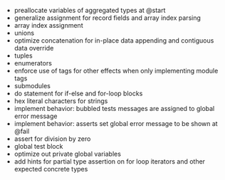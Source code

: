 - preallocate variables of aggregated types at @start
- generalize assignment for record fields and array index parsing
- array index assignment
- unions
- optimize concatenation for in-place data appending and contiguous data override
- tuples
- enumerators
- enforce use of tags for other effects when only implementing module tags
- submodules
- do statement for if-else and for-loop blocks
- hex literal characters for strings
- implement behavior: bubbled tests messages are assigned to global error message
- implement behavior: asserts set global error message to be shown at @fail 
- assert for division by zero
- global test block
- optimize out private global variables
- add hints for partial type assertion on for loop iterators and other expected concrete types
